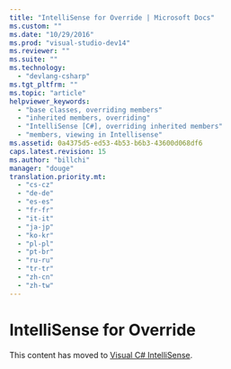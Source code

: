 ```yaml
---
title: "IntelliSense for Override | Microsoft Docs"
ms.custom: ""
ms.date: "10/29/2016"
ms.prod: "visual-studio-dev14"
ms.reviewer: ""
ms.suite: ""
ms.technology: 
  - "devlang-csharp"
ms.tgt_pltfrm: ""
ms.topic: "article"
helpviewer_keywords: 
  - "base classes, overriding members"
  - "inherited members, overriding"
  - "IntelliSense [C#], overriding inherited members"
  - "members, viewing in Intellisense"
ms.assetid: 0a4375d5-ed53-4b53-b6b3-43600d068df6
caps.latest.revision: 15
ms.author: "billchi"
manager: "douge"
translation.priority.mt: 
  - "cs-cz"
  - "de-de"
  - "es-es"
  - "fr-fr"
  - "it-it"
  - "ja-jp"
  - "ko-kr"
  - "pl-pl"
  - "pt-br"
  - "ru-ru"
  - "tr-tr"
  - "zh-cn"
  - "zh-tw"
---
```

# IntelliSense for Override
This content has moved to [Visual C# IntelliSense](../ide/visual-csharp-intellisense.md).
